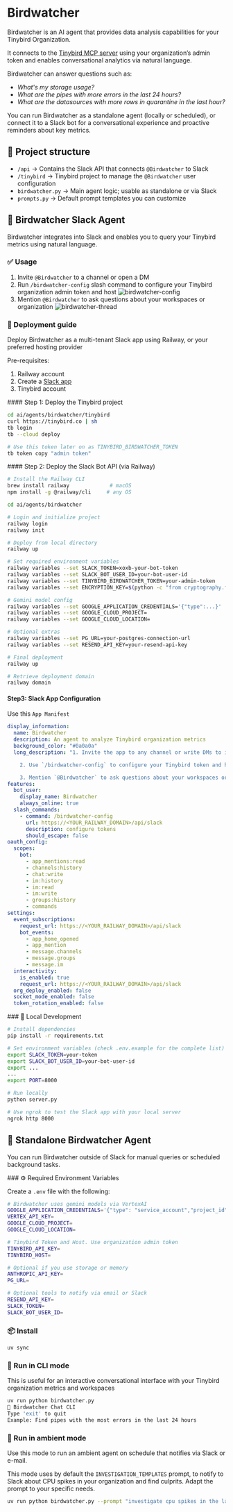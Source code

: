# Birdwatcher

Birdwatcher is an AI agent that provides data analysis capabilities for your Tinybird Organization.

It connects to the [Tinybird MCP server](https://www.tinybird.co/docs/forward/work-with-data/mcp) using your organization’s admin token and enables conversational analytics via natural language.

Birdwatcher can answer questions such as:
- _What's my storage usage?_
- _What are the pipes with more errors in the last 24 hours?_
- _What are the datasources with more rows in quarantine in the last hour?_

You can run Birdwatcher as a standalone agent (locally or scheduled), or connect it to a Slack bot for a conversational experience and proactive reminders about key metrics.

## 📂 Project structure

- `/api` -> Contains the Slack API that connects `@Birdwatcher` to Slack
- `/tinybird` -> Tinybird project to manage the `@Birdwatcher` user configuration
- `birdwatcher.py` -> Main agent logic; usable as standalone or via Slack
- `prompts.py` -> Default prompt templates you can customize

## 💭 Birdwatcher Slack Agent

Birdwatcher integrates into Slack and enables you to query your Tinybird metrics using natural language.

### ✅ Usage

1. Invite `@Birdwatcher` to a channel or open a DM
2. Run `/birdwatcher-config` slash command to configure your Tinybird organization admin token and host
![birdwatcher-config](./birdwatcher-config.png)
3. Mention `@Birdwatcher` to ask questions about your workspaces or organization
![birdwatcher-thread](./birdwatcher-thread.png)



### 🚀 Deployment guide

Deploy Birdwatcher as a multi-tenant Slack app using Railway, or your preferred hosting provider

Pre-requisites:
1. Railway account
2. Create a [Slack app](https://api.slack.com/apps)
3. Tinybird account

#### Step 1: Deploy the Tinybird project

```bash
cd ai/agents/birdwatcher/tinybird
curl https://tinybird.co | sh
tb login
tb --cloud deploy

# Use this token later on as TINYBIRD_BIRDWATCHER_TOKEN
tb token copy "admin token"
```

#### Step 2: Deploy the Slack Bot API (via Railway)

```bash
# Install the Railway CLI
brew install railway             # macOS
npm install -g @railway/cli     # any OS

cd ai/agents/birdwatcher

# Login and initialize project
railway login
railway init

# Deploy from local directory
railway up

# Set required environment variables
railway variables --set SLACK_TOKEN=xoxb-your-bot-token
railway variables --set SLACK_BOT_USER_ID=your-bot-user-id
railway variables --set TINYBIRD_BIRDWATCHER_TOKEN=your-admin-token
railway variables --set ENCRYPTION_KEY=$(python -c "from cryptography.fernet import Fernet; print(Fernet.generate_key().decode())")

# Gemini model config
railway variables --set GOOGLE_APPLICATION_CREDENTIALS='{"type":...}'  # Full JSON
railway variables --set GOOGLE_CLOUD_PROJECT=
railway variables --set GOOGLE_CLOUD_LOCATION=

# Optional extras
railway variables --set PG_URL=your-postgres-connection-url
railway variables --set RESEND_API_KEY=your-resend-api-key

# Final deployment
railway up

# Retrieve deployment domain
railway domain
```

#### Step3: Slack App Configuration

Use this `App Manifest`

```yaml
display_information:
  name: Birdwatcher
  description: An agent to analyze Tinybird organization metrics
  background_color: "#0a0a0a"
  long_description: "1. Invite the app to any channel or write DMs to it\r

    2. Use `/birdwatcher-config` to configure your Tinybird token and host\r

    3. Mention `@Birdwatcher` to ask questions about your workspaces or organization"
features:
  bot_user:
    display_name: Birdwatcher
    always_online: true
  slash_commands:
    - command: /birdwatcher-config
      url: https://<YOUR_RAILWAY_DOMAIN>/api/slack
      description: configure tokens
      should_escape: false
oauth_config:
  scopes:
    bot:
      - app_mentions:read
      - channels:history
      - chat:write
      - im:history
      - im:read
      - im:write
      - groups:history
      - commands
settings:
  event_subscriptions:
    request_url: https://<YOUR_RAILWAY_DOMAIN>/api/slack
    bot_events:
      - app_home_opened
      - app_mention
      - message.channels
      - message.groups
      - message.im
  interactivity:
    is_enabled: true
    request_url: https://<YOUR_RAILWAY_DOMAIN>/api/slack
  org_deploy_enabled: false
  socket_mode_enabled: false
  token_rotation_enabled: false
```

### 🧪 Local Development

```bash
# Install dependencies
pip install -r requirements.txt

# Set environment variables (check .env.example for the complete list)
export SLACK_TOKEN=your-token
export SLACK_BOT_USER_ID=your-bot-user-id
export ...
...
export PORT=8000

# Run locally
python server.py

# Use ngrok to test the Slack app with your local server
ngrok http 8000
```

## 🔁 Standalone Birdwatcher Agent

You can run Birdwatcher outside of Slack for manual queries or scheduled background tasks.

### ⚙️ Required Environment Variables

Create a `.env` file with the following:

```bash
# Birdwatcher uses gemini models via VertexAI
GOOGLE_APPLICATION_CREDENTIALS='{"type": "service_account","project_id": ...}'
VERTEX_API_KEY=
GOOGLE_CLOUD_PROJECT=
GOOGLE_CLOUD_LOCATION=

# Tinybird Token and Host. Use organization admin token
TINYBIRD_API_KEY=
TINYBIRD_HOST=

# Optional if you use storage or memory
ANTHROPIC_API_KEY=
PG_URL=

# Optional tools to notify via email or Slack
RESEND_API_KEY=
SLACK_TOKEN=
SLACK_BOT_USER_ID=
```

### 📦 Install

```bash
uv sync
```

### 💬 Run in CLI mode

This is useful for an interactive conversational interface with your Tinybird organization metrics and workspaces

```sh
uv run python birdwatcher.py
🤖 Birdwatcher Chat CLI
Type 'exit' to quit
Example: Find pipes with the most errors in the last 24 hours
```

### 🔁 Run in ambient mode

Use this mode to run an ambient agent on schedule that notifies via Slack or e-mail.

This mode uses by default the `INVESTIGATION_TEMPLATES` prompt, to notify to Slack about CPU spikes in your organization and find culprits. Adapt the prompt to your specific needs.

```sh
uv run python birdwatcher.py --prompt "investigate cpu spikes in the last day and notify to #tmp-birdwatcher Slack channel"
```